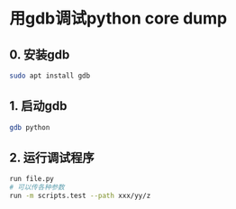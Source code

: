 # 用gdb调试python core dump

## 0. 安装gdb

```bash
sudo apt install gdb
```

## 1. 启动gdb

```bash
gdb python
```

## 2. 运行调试程序

```bash
run file.py
# 可以传各种参数
run -m scripts.test --path xxx/yy/z
```
